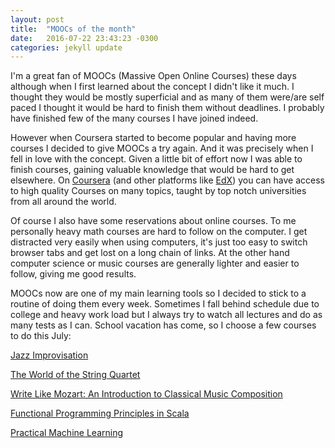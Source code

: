```yaml
---
layout: post
title:  "MOOCs of the month"
date:   2016-07-22 23:43:23 -0300
categories: jekyll update
---
```


I'm a great fan of MOOCs (Massive Open Online Courses) these days although when I first learned about the concept I didn't like it much. 
I thought they would be mostly superficial and as many of them were/are self paced I thought it would be hard to finish them without deadlines. 
I probably have finished few of the many courses I have joined indeed.

However when Coursera started to become popular and having more courses I decided to give MOOCs a try again. And it was precisely when 
I fell in love with the concept. Given a little bit of effort now I was able to finish courses, gaining valuable knowledge that would be 
hard to get elsewhere. On [Coursera](https://www.coursera.org) (and other platforms like [EdX](https://www.edx.org)) you can have access 
to high quality Courses on many topics, taught by top notch universities from all around the world.

Of course I also have some reservations about online courses. To me personally heavy math courses are hard to follow on the computer. 
I get distracted very easily when using computers, it's just too easy to switch browser tabs and get lost on a long chain of links. 
At the other hand computer science or music courses are generally lighter and easier to follow, giving me good results. 

MOOCs now are one of my main learning tools so I decided to stick to a routine of doing them every week. Sometimes I fall behind schedule 
due to college and heavy work load but I always try to watch all lectures and do as many tests as I can. School vacation has come, 
so I choose a few courses to do this July:

[Jazz Improvisation](https://www.coursera.org/learn/jazz-improvisation/)

[The World of the String Quartet](https://www.coursera.org/learn/string-quartet/)

[Write Like Mozart: An Introduction to Classical Music Composition](https://www.coursera.org/learn/classical-composition/)

[Functional Programming Principles in Scala](https://www.coursera.org/learn/progfun1/) 

[Practical Machine Learning](https://www.coursera.org/learn/practical-machine-learning)

